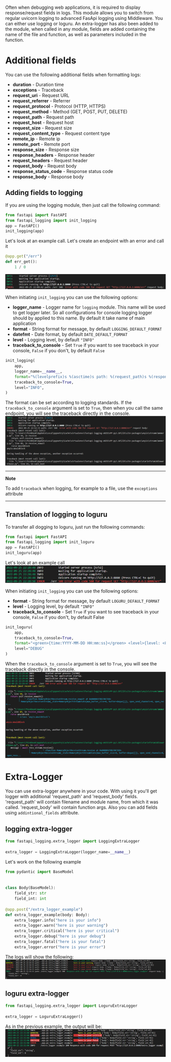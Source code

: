 Often when debugging web applications, it is required to display response/request fields in logs. This module allows you to switch from regular uvicorn logging to advanced FasApi logging using Middleware. You can either use logging or loguru. An extra-logger has also been added to the module, when called in any module, fields are added containing the name of the file and function, as well as parameters included in the function.

Additional fields
=================

You can use the following additional fields when formatting logs:
 - **duration** - Duration time
 - **exceptions** - Traceback
 - **request_uri** - Request URL
 - **request_referrer** - Referrer
 - **request_protocol** - Protocol (HTTP, HTTPS)
 - **request_method** - Method (GET, POST, PUT, DELETE)
 - **request_path** - Request path
 - **request_host** - Request host
 - **request_size** - Request size
 - **request_content_type** - Request content type
 - **remote_ip** - Remote ip
 - **remote_port** - Remote port
 - **response_size** - Response size
 - **response_headers** - Response header
 - **request_headers** - Request header
 - **request_body** - Request body
 - **response_status_code** - Response status code
 - **response_body** - Response body

Adding fields to logging
--------------------------
If you are using the logging module, then just call the following command:
``` python
from fastapi import FastAPI
from fastapi_logging import init_logging
app = FastAPI()
init_logging(app)
```
Let's look at an example call. Let's create an endpoint with an error and call it
```python
@app.get("/err")
def err_get():
    1 / 0
```
![deffault logging](/docs/logging_without_traceback.png)

When initiating `init_logging` you can use the following options:
 - **logger_name** -
        Logger name for `logging` module. This name will be used to get logger later.
        So all configurations for console logging logger should by applied to this name.
        By default it take name of  main application
 - **format** -
        String format for message, by default `LOGGING_DEFAULT_FORMAT`
 - **datefmt** -
        Date format, by default `DATE_DEFAULT_FORMAT`
 - **level** -
        Logging level, by default `"INFO"`
 - **traceback_to_console** -
        Set `True` if you want to see traceback in your console, `False` if you don't, by default `False`
```python
init_logging(
    app,
    logger_name=__name__,
    format="%(levelprefix)s %(asctime)s path: %(request_path)s %(response_status_code)-4s %(message)s request body: %(request_body)s",
    traceback_to_console=True,
    level="INFO",
)

```
The format can be set according to logging standards. If the `traceback_to_console` argument is set to `True`, then when you call the same endpoint, you will see the traceback directly in the console.
![logging with traceback](/docs/logging_with_traceback.png)

---
**Note**

To add `traceback` when logging, for example to a file, use the `exceptions` attribute

---

Translation of logging to loguru
--------------------------------
To transfer all dogging to loguru, just run the following commands:

```python
from fastapi import FastAPI
from fastapi_logging import init_loguru
app = FastAPI()
init_loguru(app)
```
Let's look at an example call
![loguru without traceback](/docs/loguru_without_traceback.png)

When initiating `init_logging` you can use the following options:
 - **format** -
        String format for message, by default `LOGURU_DEFAULT_FORMAT`
 - **level** -
        Logging level, by default `"INFO"`
 - **traceback_to_console** -
        Set `True` if you want to see traceback in your console, `False` if you don't, by default False
```python
init_loguru(
    app, 
    traceback_to_console=True, 
    format="<green>{time:YYYY-MM-DD HH:mm:ss}</green> <level>{level: <8}</level> {extra[request_path]} <level>{extra[response_status_code]: <3} {message}</level>",
    level="DEBUG"
)
```
When the `traceback_to_console` argument is set to `True`, you will see the traceback directly in the console.
![loguru with traceback](/docs/loguru_with_traceback.png)

Extra-Logger
============
You can use extra-logger anywhere in your code. With using it you'll get logger with additional 'request_path' and 'request_body' fields. 'request_path' will contain filename and module name, from which it was called. 'request_body' will contain function args. Also you can add fields  using `addintional_fields` attribute.

logging extra-logger
--------------------

```python
from fastapi_logging.extra_logger import LoggingExtraLogger

extra_logger = LoggingExtraLogger(logger_name=__name__)
```
Let's work on the following example

```python
from pydantic import BaseModel


class Body(BaseModel):
    field_str: str
    field_int: int

@app.post("/extra_logger_example")
def extra_logger_example(body: Body):
    extra_logger.info("here is your info")
    extra_logger.warn("here is your warning")
    extra_logger.critical("here is your critical")
    extra_logger.debug("here is your debug")
    extra_logger.fatal("here is your fatal")
    extra_logger.error("here is your error")
```
The logs will show the following:
![](/docs/logging_extra_logger.png)

loguru extra-logger
-------------------

```python
from fastapi_logging.extra_logger import LoguruExtraLogger

extra_logger = LoguruExtraLogger()
```
As in the previous example, the output will be:
![](/docs/loguru_extra_logger.png)
